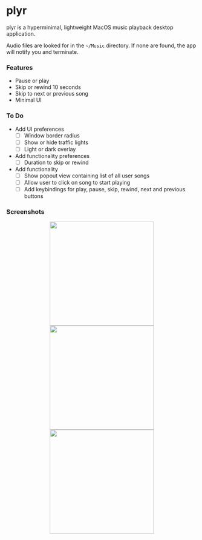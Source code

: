 # plyr

plyr is a hyperminimal, lightweight MacOS music playback desktop application.

Audio files are looked for in the `~/Music` directory. If none are found, the app will notify you and terminate.

### Features

- Pause or play
- Skip or rewind 10 seconds
- Skip to next or previous song
- Minimal UI

### To Do
- Add UI preferences
	 - [ ] Window border radius
	 - [ ] Show or hide traffic lights
	 - [ ] Light or dark overlay
- Add functionality preferences
	 - [ ] Duration to skip or rewind
- Add functionality
	 - [ ] Show popout view containing list of all user songs
	 - [ ] Allow user to click on song to start playing
	 - [ ] Add keybindings for play, pause, skip, rewind, next and previous buttons

### Screenshots

<p align="center">
  <img src="https://i.imgur.com/Y5LjbZQ.png" width="275">
  <img src="https://i.imgur.com/TzDtSx3.png" width="275">
  <img src="https://i.imgur.com/gP5cyfM.png" width="275">
</p>
